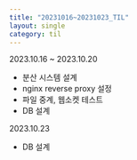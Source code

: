 ```yaml
---
title: "20231016~20231023_TIL"
layout: single
category: til
---
```


2023.10.16 ~ 2023.10.20
- 분산 시스템 설계
- nginx reverse proxy 설정
- 파일 중계, 웹소켓 테스트
- DB 설계

2023.10.23
- DB 설계
